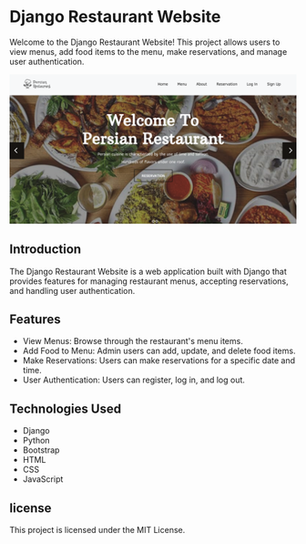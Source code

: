 # Django Restaurant Website

Welcome to the Django Restaurant Website! This project allows users to view menus, add food items to the menu, make reservations, and manage user authentication.

![App Screenshot](screenshots/sc.png)

## Introduction

The Django Restaurant Website is a web application built with Django that provides features for managing restaurant menus, accepting reservations, and handling user authentication.

## Features

- View Menus: Browse through the restaurant's menu items.
- Add Food to Menu: Admin users can add, update, and delete food items.
- Make Reservations: Users can make reservations for a specific date and time.
- User Authentication: Users can register, log in, and log out.



## Technologies Used

- Django
- Python
- Bootstrap
- HTML
- CSS
- JavaScript



## license
This project is licensed under the MIT License.






















